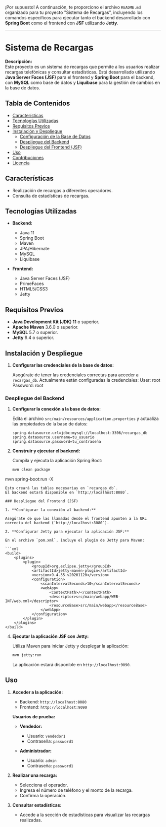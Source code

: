 ¡Por supuesto! A continuación, te proporciono el archivo `README.md` organizado para tu proyecto "Sistema de Recargas", incluyendo los comandos específicos para ejecutar tanto el backend desarrollado con **Spring Boot** como el frontend con **JSF** utilizando **Jetty**.

---

# Sistema de Recargas

**Descripción:**  
Este proyecto es un sistema de recargas que permite a los usuarios realizar recargas telefónicas y consultar estadísticas. Está desarrollado utilizando **Java Server Faces (JSF)** para el frontend y **Spring Boot** para el backend, con **MySQL** como base de datos y **Liquibase** para la gestión de cambios en la base de datos.

## Tabla de Contenidos

- [Características](#características)
- [Tecnologías Utilizadas](#tecnologías-utilizadas)
- [Requisitos Previos](#requisitos-previos)
- [Instalación y Despliegue](#instalación-y-despliegue)
  - [Configuración de la Base de Datos](#configuración-de-la-base-de-datos)
  - [Despliegue del Backend](#despliegue-del-backend)
  - [Despliegue del Frontend (JSF)](#despliegue-del-frontend-jsf)
- [Uso](#uso)
- [Contribuciones](#contribuciones)
- [Licencia](#licencia)

## Características

- Realización de recargas a diferentes operadores.
- Consulta de estadísticas de recargas.

## Tecnologías Utilizadas

- **Backend:**
  - Java 11
  - Spring Boot
  - Maven
  - JPA/Hibernate
  - MySQL
  - Liquibase

- **Frontend:**
  - Java Server Faces (JSF)
  - PrimeFaces
  - HTML5/CSS3
  - Jetty

## Requisitos Previos

- **Java Development Kit (JDK) 11** o superior.
- **Apache Maven** 3.6.0 o superior.
- **MySQL** 5.7 o superior.
- **Jetty** 9.4 o superior.

## Instalación y Despliegue


1. **Configurar las credenciales de la base de datos:**

   Asegúrate de tener las credenciales correctas para acceder a `recargas_db`.
   Actualmente están configuradas la credenciales:
User: root
Password: root

### Despliegue del Backend


1. **Configurar la conexión a la base de datos:**

   Edita el archivo `src/main/resources/application.properties` y actualiza las propiedades de la base de datos:

   ```properties
   spring.datasource.url=jdbc:mysql://localhost:3306/recargas_db
   spring.datasource.username=tu_usuario
   spring.datasource.password=tu_contraseña
   ```



4. **Construir y ejecutar el backend:**

   Compila y ejecuta la aplicación Spring Boot:

   ```bash
   mvn clean package
mvn spring-boot:run -X   
   ```
   Esto creará las tablas necesarias en `recargas_db`.
   El backend estará disponible en `http://localhost:8080`.

### Despliegue del Frontend (JSF)

1. **Configurar la conexión al backend:**

   Asegúrate de que las llamadas desde el frontend apunten a la URL correcta del backend (`http://localhost:8080`).

2. **Configurar Jetty para ejecutar la aplicación JSF:**

   En el archivo `pom.xml`, incluye el plugin de Jetty para Maven:

   ```xml
   <build>
       <plugins>
           <plugin>
               <groupId>org.eclipse.jetty</groupId>
               <artifactId>jetty-maven-plugin</artifactId>
               <version>9.4.35.v20201120</version>
               <configuration>
                   <scanIntervalSeconds>10</scanIntervalSeconds>
                   <webApp>
                       <contextPath>/</contextPath>
                       <descriptor>src/main/webapp/WEB-INF/web.xml</descriptor>
                       <resourceBase>src/main/webapp</resourceBase>
                   </webApp>
               </configuration>
           </plugin>
       </plugins>
   </build>
   ```

4. **Ejecutar la aplicación JSF con Jetty:**

   Utiliza Maven para iniciar Jetty y desplegar la aplicación:

   ```bash
   mvn jetty:run
   ```

   La aplicación estará disponible en `http://localhost:9090`.

## Uso

1. **Acceder a la aplicación:**

   - Backend: `http://localhost:8080`
   - Frontend: `http://localhost:9090`

   **Usuarios de prueba:**

   - **Vendedor:**  
     - Usuario: `vendedor1`  
     - Contraseña: `password1`

   - **Administrador:**  
     - Usuario: `admin`  
     - Contraseña: `password1`

2. **Realizar una recarga:**

   - Selecciona el operador.
   - Ingresa el número de teléfono y el monto de la recarga.
   - Confirma la operación.

3. **Consultar estadísticas:**

   - Accede a la sección de estadísticas para visualizar las recargas realizadas.


